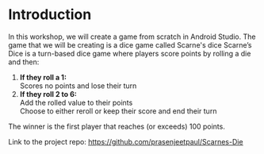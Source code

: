 # Introduction

In this workshop, we will create a game from scratch in Android Studio. The game that we will be creating is a dice game called Scarne's dice
Scarne’s Dice is a turn-based dice game where players score points by rolling a die and then:
1. **If they roll a 1:**
    <br>Scores no points and lose their turn
2. **If they roll 2 to 6:**
    <br>Add the rolled value to their points
    <br>Choose to either reroll or keep their score and end their turn

The winner is the first player that reaches (or exceeds) 100 points.

Link to the project repo: <u>https://github.com/prasenjeetpaul/Scarnes-Die</u>
